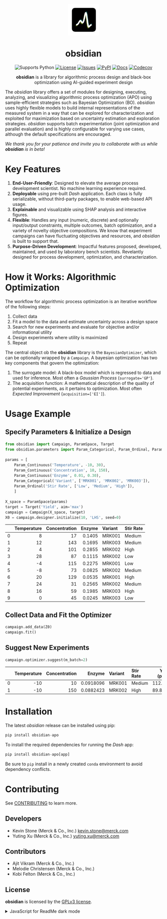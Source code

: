 <!---
obsidian
ReadMe
-->

<link rel="preload" href="_static/obsidian_logo_dark.svg" as="image">
<div align = "center">
  <img src="https://github.com/MSDLLCpapers/obsidian/blob/main/docs/_static/obsidian_logo.svg?raw=true" class="mainlogo dark-light" width="100" alt = "obsidian logo">
</div>


<div align="center">

<h1> obsidian</h1>

![Supports Python](https://img.shields.io/badge/Python-3.10-teal)
[![License](https://img.shields.io/badge/license-GPLv3-teal.svg)](https://github.com/MSDLLCpapers/obsidian/blob/main/LICENSE)
[![Issues](https://img.shields.io/github/issues/msdllcpapers/obsidian?color=teal)](https://github.com/MSDLLCpapers/obsidian/issues)
[![PyPI](https://img.shields.io/pypi/v/obsidian-apo.svg?color=teal)](https://pypi.org/project/obsidian-apo/)
[![Docs](https://img.shields.io/badge/read-docs-teal)](https://msdllcpapers.github.io/obsidian/)
[![Codecov](https://img.shields.io/codecov/c/github/kstone40/obsidian?color=teal)](https://codecov.io/github/kstone40/obsidian)

__obsidian__ is a library for algorithmic process design and black-box optimization using AI-guided experiment design


</div>


The _obsidian_ library offers a set of modules for designing, executing, analyzing, and visualizing algorithmic process optimization (APO) using sample-efficient strategies such as Bayesian Optimization (BO). _obsidian_ uses highly flexible models to build internal representations of the measured system in a way that can be explored for characterization and exploited for maximization based on uncertainty estimation and exploration strategies. _obsidian_ supports batch experimentation (joint optimization and parallel evaluation) and is highly configurable for varying use cases, although the default specifications are encouraged.

_We thank you for your patience and invite you to collaborate with us while __obsidian__ is in beta!_

 # Key Features

 1. __End-User-Friendly__: Designed to elevate the average process development scientist. No machine learning experience required.
 2. __Deployable__ using pre-built _Dash_ application. Each class is fully serializable, without third-party packages, to enable web-based API usage. 
 3. __Explainable__ and visualizable using SHAP analysis and interactive figures.
 5. __Flexible__: Handles any input (numeric, discrete) and optionally input/output constraints, multiple outcomes, batch optimization, and a variety of novelty objective compositions. We know that experiment campaigns can have fluctuating objectives and resources, and _obsidian_ is built to support that.
 6. __Purpose-Driven Development__: Impactful features proposed, developed, maintained, and used by laboratory bench scientists. Revelantly designed for process development, optimization, and characterization.

# How it Works: Algorithmic Optimization
The workflow for algorithmic process optimization is an iterative workflow of the following steps:

1. Collect data
2. Fit a model to the data and estimate uncertainty across a design space
3. Search for new experiments and evaluate for objective and/or informational utility
4. Design experiments where utility is maximized
5. Repeat

The central object ob the __obsidian__ library is the `BayesianOptimizer`, which can be optionally wrapped by a `Campaign`. A bayesian optimization has two key components that govern the optimization:
1. The surrogate model: A black-box model which is regressed to data and used for inference. Most often a _Gaussian Process_ (`surrogate='GP'`).
2. The acquisition function: A mathematical description of the quality of potential experiments, as it pertains to optimization. Most often _Expected Improvement_ (`acquisition=['EI']`).

# Usage Example

## Specify Parameters & Initialize a Design

```python
from obsidian import Campaign, ParamSpace, Target
from obsidian.parameters import Param_Categorical, Param_Ordinal, Param_Continuous

params = [
    Param_Continuous('Temperature', -10, 30),
    Param_Continuous('Concentration', 10, 150),
    Param_Continuous('Enzyme', 0.01, 0.30),
    Param_Categorical('Variant', ['MRK001', 'MRK002', 'MRK003']),
    Param_Ordinal('Stir Rate', ['Low', 'Medium', 'High']),
    ]

X_space = ParamSpace(params)
target = Target('Yield', aim='max')
campaign = Campaign(X_space, target)
X0 = campaign.designer.initialize(10, 'LHS', seed=0)
```

|    |   Temperature |   Concentration |   Enzyme | Variant   | Stir Rate   |
|---:|--------------:|----------------:|---------:|:----------|:------------|
|  0 |             8 |              17 |   0.1405 | MRK001    | Medium      |
|  1 |            12 |             143 |   0.1695 | MRK003    | Medium      |
|  2 |             4 |             101 |   0.2855 | MRK002    | High        |
|  3 |            28 |              87 |   0.1115 | MRK002    | Low         |
|  4 |            -4 |             115 |   0.2275 | MRK001    | Low         |
|  5 |            -8 |              73 |   0.0825 | MRK002    | Medium      |
|  6 |            20 |             129 |   0.0535 | MRK001    | High        |
|  7 |            24 |              31 |   0.2565 | MRK002    | Medium      |
|  8 |            16 |              59 |   0.1985 | MRK003    | High        |
|  9 |             0 |              45 |   0.0245 | MRK003    | Low         |


## Collect Data and Fit the Optimizer

```python
campaign.add_data(Z0)
campaign.fit()
```

## Suggest New Experiments

```python
campaign.optimizer.suggest(m_batch=2)
```

|    |   Temperature |   Concentration |    Enzyme | Variant   | Stir Rate   |   Yield (pred) |   Yield lb |   Yield ub | aq Method   |   aq Value |
|---:|--------------:|----------------:|----------:|:----------|:------------|---------------:|-----------:|-----------:|:------------|-----------:|
|  0 |           -10 |              10 | 0.0918096 | MRK001    | Medium      |       112.497  |   102.558  |   122.436  | EI          |   0.848569 |
|  1 |           -10 |             150 | 0.0882423 | MRK002    | High        |        89.8334 |    79.8589 |    99.8079 | EI          |   0.870511 |

# Installation

The latest _obsidian_ release can be installed using pip:

```python
pip install obsidian-apo
```

To install the required dependencies for running the _Dash_ app:
```python
pip install obsidian-apo[app]
```

Be sure to `pip` install in a newly created `conda` environment to avoid dependency conflicts.

# Contributing

See [CONTRIBUTING](https://github.com/MSDLLCpapers/obsidian/blob/main/CONTRIBUTING.md) to learn more.

## Developers

- Kevin Stone (Merck & Co., Inc.) [kevin.stone@merck.com](mailto:kevin.stone@merck.com)
- Yuting Xu (Merck & Co., Inc.) [yuting.xu@merck.com](mailto:yuting.xu@merck.com)

## Contributors

- Ajit Vikram (Merck & Co., Inc.)
- Melodie Christensen (Merck & Co., Inc.)
- Kobi Felton (Merck & Co., Inc.)

## License
__obsidian__ is licensed by the [GPLv3 license](https://github.com/MSDLLCpapers/obsidian/blob/main/LICENSE).

<details><summary>JavaScript for ReadMe dark mode</summary>
        <script type="text/javascript" class="hidden">
        var observer = new MutationObserver(function(mutations) {
            const dark = document.documentElement.dataset.theme == 'dark';
            document.getElementsByClassName('mainlogo')[0].src = dark ? 'https://github.com/MSDLLCpapers/obsidian/blob/main/docs/_static/obsidian_logo_dark.svg?raw=true' : "https://github.com/MSDLLCpapers/obsidian/blob/main/docs/_static/obsidian_logo.svg?raw=true";
        })
        observer.observe(document.documentElement, {attributes: true, attributeFilter: ['data-theme']});
        </script>
</details>

